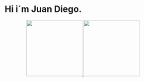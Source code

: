 # Hi i´m Juan Diego.



<p align="center">
<a href="https://github.com/Juandiegogb">
  <img height="180em" src="https://github-readme-stats-eight-theta.vercel.app/api?username=Juandiegogb&show_icons=true&theme=algolia&include_all_commits=true&count_private=true"/>
  <img height="180em" src="https://github-readme-stats-eight-theta.vercel.app/api/top-langs/?username=Juandiegogb&layout=compact&langs_count=8&theme=algolia"/>
</a>
</p>
